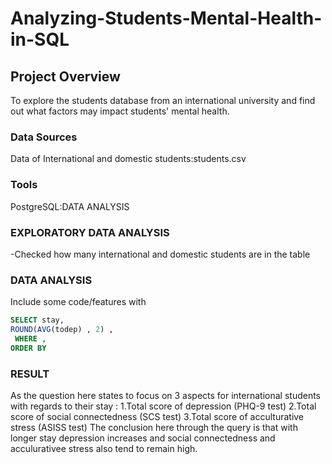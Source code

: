 # Analyzing-Students-Mental-Health-in-SQL

## Project Overview
To explore the students database from an international university and find out what factors may impact students' mental health.

### Data Sources
Data of International and domestic students:students.csv

### Tools
PostgreSQL:DATA ANALYSIS

### EXPLORATORY DATA ANALYSIS
-Checked how many international and domestic students are in the table

### DATA ANALYSIS

Include some code/features with

```sql
SELECT stay,
ROUND(AVG(todep) , 2) ,
 WHERE ,
ORDER BY
```
### RESULT

As the question here states to focus on 3 aspects for international students with regards to their stay :
1.Total score of depression (PHQ-9 test) 
2.Total score of social connectedness (SCS test)
3.Total score of acculturative stress (ASISS test) 
The conclusion here through the query is that with longer stay depression increases and social connectedness and acculurativee stress also tend to remain high.
